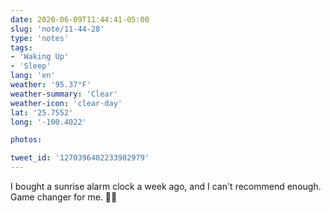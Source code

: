 ```yaml
---
date: 2020-06-09T11:44:41-05:00
slug: 'note/11-44-28'
type: 'notes'
tags:
- 'Waking Up'
- 'Sleep'
lang: 'en'
weather: '95.37°F'
weather-summary: 'Clear'
weather-icon: 'clear-day'
lat: '25.7552'
long: '-100.4022'

photos:

tweet_id: '1270396402233982979'
---
```

I bought a sunrise alarm clock a week ago, and I can't recommend enough. Game changer for me. 🙌🏼  